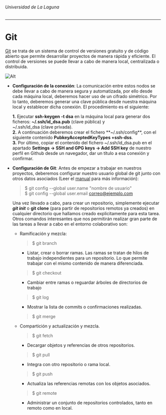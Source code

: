 ###### *Universidad de La Laguna*
---
# Git

[Git](https://git-scm.com/) se trata de un sistema de control de versiones gratuito y de código abierto que permite desarrollar proyectos de manera rápida y eficiente. El control de versiones se puede llevar a cabo de manera local, centralizada o distribuida.

![Alt](https://git-scm.com/book/en/v2/images/distributed.png?style=centerme#right)

* **Configuración de la conexión**: La comunicación entre estos nodos se debe llevar a cabo de manera segura y automatizada, por ello desde cada máquina local, deberemos hacer uso de un cifrado simétrico. Por lo tanto, deberemos generar una clave pública desde nuestra máquina local y establecer dicha conexión. El procedimiento es el siguiente:

  **1.** Ejecutar **ssh-keygen -t dsa** en la máquina           local para generar dos ficheros: **~/.ssh/id\_dsa.pub** \(clave pública\) y   
  ~/.ssh/id\_dsa \(clave privada\).  
    **2.** A continuación deberemos crear el fichero **~/.ssh/config**, con el siguiente contenido **PubkeyAcceptedKeyTypes +ssh-dss**.  
    **3.** Por último, copiar el contenido del fichero ~/.ssh/id\_dsa.pub en el apartado **Settings -&gt; SSH and GPG keys -&gt; Add SSH key** de nuestro perfil en Github desde un navegador, dar un título a esa conexión y confirmar.

* **Configuración de Git**: Antes de empezar a trabajar en nuestros proyectos, deberemos configurar nuestro usuario global de git junto con otros datos asociados \(Leer el [manual](https://git-scm.com/book/en/v2/Customizing-Git-Git-Configuration) para más información\):

  > $ git config --global user.name "nombre de usuario"  
  > $ git config --global user.email correo@ejemplo.com

  Una vez llevado a cabo, para crear un repositorio, simplemente ejecutar _**git init**_ o **git clone** \(para partir de repositorios remotos ya creados\) en cualquier directorio que hallamos creado explicitamente para esta tarea.   
    Otros comandos interesantes que nos permitirán realizar gran parte de las tareas a llevar a cabo en el entorno colaborativo son:

  * Ramificación y mezcla:

    > $ git branch

    * Listar, crear o borrar ramas. Las ramas se tratan de hilos de trabajo independientes para un repositorio. Lo que permite trabajar con el mismo contenido de manera diferenciada.

    > $ git checkout

    * Cambiar entre ramas o reguardar árboles de directorios de trabajo

    > $ git log

    * Mostrar la lista de commits o confirmaciones realizadas.

    > $ git merge

  * Compartición y actualización y mezcla.

    > $ git fetch

    * Decargar objetos y referencias de otros repositorios.

    > $ git pull

    * Integra con otro repositorio o rama local.

    > $ git push

    * Actualiza las referencias remotas  con los objetos asociados. 

    > $ git remote

    * Administrar un conjunto de repositorios controlados, tanto en remoto como en local.




